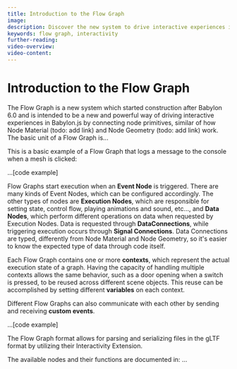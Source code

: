 ```yaml
---
title: Introduction to the Flow Graph
image:
description: Discover the new system to drive interactive experiences in Babylon.js
keywords: flow graph, interactivity
further-reading:
video-overview:
video-content:
---
```


# Introduction to the Flow Graph

The Flow Graph is a new system which started construction after Babylon 6.0 and is intended to be a new and powerful way of driving interactive experiences in Babylon.js by connecting node primitives, similar of how Node Material (todo: add link) and Node Geometry (todo: add link) work. The basic unit of a Flow Graph is...

This is a basic example of a Flow Graph that logs a message to the console when a mesh is clicked:

...[code example]

Flow Graphs start execution when an **Event Node** is triggered. There are many kinds of Event Nodes, which can be configured accordingly. The other types of nodes are **Execution Nodes**, which are responsible for setting state, control flow, playing animations and sound, etc..., and **Data Nodes**, which perform different operations on data when requested by Execution Nodes. Data is requested through **DataConnections**, while triggering execution occurs through **Signal Connections**. Data Connections are typed, differently from Node Material and Node Geometry, so it's easier to know the expected type of data through code itself. 

Each Flow Graph contains one or more **contexts**, which represent the actual execution state of a graph. Having the capacity of handling multiple contexts allows the same behavior, such as a door opening when a switch is pressed, to be reused across different scene objects. This reuse can be accomplished by setting different **variables** on each context.

Different Flow Graphs can also communicate with each other by sending and receiving **custom events**.

...[code example]

The Flow Graph format allows for parsing and serializing files in the gLTF format by utilizing their Interactivity Extension.

The available nodes and their functions are documented in: ...
